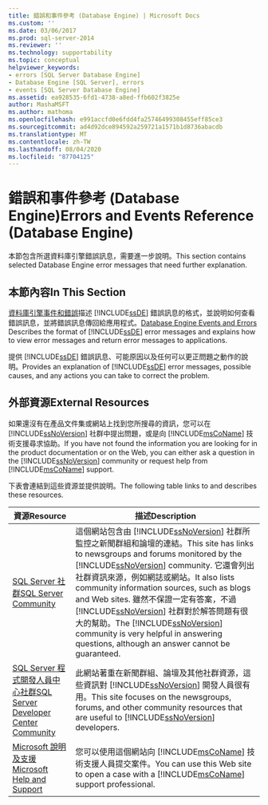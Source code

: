 ```yaml
---
title: 錯誤和事件參考 (Database Engine) | Microsoft Docs
ms.custom: ''
ms.date: 03/06/2017
ms.prod: sql-server-2014
ms.reviewer: ''
ms.technology: supportability
ms.topic: conceptual
helpviewer_keywords:
- errors [SQL Server Database Engine]
- Database Engine [SQL Server], errors
- events [SQL Server Database Engine]
ms.assetid: ea928535-6fd1-4738-a8ed-ffb602f3825e
author: MashaMSFT
ms.author: mathoma
ms.openlocfilehash: e991accfd0e6fdd4fa25746499308455eff85ce3
ms.sourcegitcommit: ad4d92dce894592a259721a1571b1d8736abacdb
ms.translationtype: MT
ms.contentlocale: zh-TW
ms.lasthandoff: 08/04/2020
ms.locfileid: "87704125"
---
```

# <a name="errors-and-events-reference-database-engine"></a><span data-ttu-id="5962d-102">錯誤和事件參考 (Database Engine)</span><span class="sxs-lookup"><span data-stu-id="5962d-102">Errors and Events Reference (Database Engine)</span></span>

<span data-ttu-id="5962d-103">本節包含所選資料庫引擎錯誤訊息，需要進一步說明。</span><span class="sxs-lookup"><span data-stu-id="5962d-103">This section contains selected Database Engine error messages that need further explanation.</span></span>
  
## <a name="in-this-section"></a><span data-ttu-id="5962d-104">本節內容</span><span class="sxs-lookup"><span data-stu-id="5962d-104">In This Section</span></span>  
 <span data-ttu-id="5962d-105">[資料庫引擎事件和錯誤](database-engine-events-and-errors.md)描述 [!INCLUDE[ssDE](../../includes/ssde-md.md)] 錯誤訊息的格式，並說明如何查看錯誤訊息，並將錯誤訊息傳回給應用程式。</span><span class="sxs-lookup"><span data-stu-id="5962d-105">[Database Engine Events and Errors](database-engine-events-and-errors.md) Describes the format of [!INCLUDE[ssDE](../../includes/ssde-md.md)] error messages and explains how to view error messages and return error messages to applications.</span></span>  
  
 <span data-ttu-id="5962d-106">提供 [!INCLUDE[ssDE](../../includes/ssde-md.md)] 錯誤訊息、可能原因以及任何可以更正問題之動作的說明。</span><span class="sxs-lookup"><span data-stu-id="5962d-106">Provides an explanation of [!INCLUDE[ssDE](../../includes/ssde-md.md)] error messages, possible causes, and any actions you can take to correct the problem.</span></span>  
  
## <a name="external-resources"></a><span data-ttu-id="5962d-107">外部資源</span><span class="sxs-lookup"><span data-stu-id="5962d-107">External Resources</span></span>  
 <span data-ttu-id="5962d-108">如果還沒有在產品文件集或網站上找到您所搜尋的資訊，您可以在 [!INCLUDE[ssNoVersion](../../includes/ssnoversion-md.md)] 社群中提出問題，或是向 [!INCLUDE[msCoName](../../includes/msconame-md.md)] 技術支援尋求協助。</span><span class="sxs-lookup"><span data-stu-id="5962d-108">If you have not found the information you are looking for in the product documentation or on the Web, you can either ask a question in the [!INCLUDE[ssNoVersion](../../includes/ssnoversion-md.md)] community or request help from [!INCLUDE[msCoName](../../includes/msconame-md.md)] support.</span></span>  
  
 <span data-ttu-id="5962d-109">下表會連結到這些資源並提供說明。</span><span class="sxs-lookup"><span data-stu-id="5962d-109">The following table links to and describes these resources.</span></span>  
  
|<span data-ttu-id="5962d-110">資源</span><span class="sxs-lookup"><span data-stu-id="5962d-110">Resource</span></span>|<span data-ttu-id="5962d-111">描述</span><span class="sxs-lookup"><span data-stu-id="5962d-111">Description</span></span>|  
|--------------|-----------------|  
|[<span data-ttu-id="5962d-112">SQL Server 社群</span><span class="sxs-lookup"><span data-stu-id="5962d-112">SQL Server Community</span></span>](https://go.microsoft.com/fwlink/?LinkId=42455)|<span data-ttu-id="5962d-113">這個網站包含由 [!INCLUDE[ssNoVersion](../../includes/ssnoversion-md.md)] 社群所監控之新聞群組和論壇的連結。</span><span class="sxs-lookup"><span data-stu-id="5962d-113">This site has links to newsgroups and forums monitored by the [!INCLUDE[ssNoVersion](../../includes/ssnoversion-md.md)] community.</span></span> <span data-ttu-id="5962d-114">它還會列出社群資訊來源，例如網誌或網站。</span><span class="sxs-lookup"><span data-stu-id="5962d-114">It also lists community information sources, such as blogs and Web sites.</span></span> <span data-ttu-id="5962d-115">雖然不保證一定有答案，不過 [!INCLUDE[ssNoVersion](../../includes/ssnoversion-md.md)] 社群對於解答問題有很大的幫助。</span><span class="sxs-lookup"><span data-stu-id="5962d-115">The [!INCLUDE[ssNoVersion](../../includes/ssnoversion-md.md)] community is very helpful in answering questions, although an answer cannot be guaranteed.</span></span>|  
|[<span data-ttu-id="5962d-116">SQL Server 程式開發人員中心社群</span><span class="sxs-lookup"><span data-stu-id="5962d-116">SQL Server Developer Center Community</span></span>](https://go.microsoft.com/fwlink/?LinkId=42456)|<span data-ttu-id="5962d-117">此網站著重在新聞群組、論壇及其他社群資源，這些資訊對 [!INCLUDE[ssNoVersion](../../includes/ssnoversion-md.md)] 開發人員很有用。</span><span class="sxs-lookup"><span data-stu-id="5962d-117">This site focuses on the newsgroups, forums, and other community resources that are useful to [!INCLUDE[ssNoVersion](../../includes/ssnoversion-md.md)] developers.</span></span>|  
|[<span data-ttu-id="5962d-118">Microsoft 說明及支援</span><span class="sxs-lookup"><span data-stu-id="5962d-118">Microsoft Help and Support</span></span>](https://go.microsoft.com/fwlink/?linkid=16419)|<span data-ttu-id="5962d-119">您可以使用這個網站向 [!INCLUDE[msCoName](../../includes/msconame-md.md)] 技術支援人員提交案件。</span><span class="sxs-lookup"><span data-stu-id="5962d-119">You can use this Web site to open a case with a [!INCLUDE[msCoName](../../includes/msconame-md.md)] support professional.</span></span>|  
  
  
